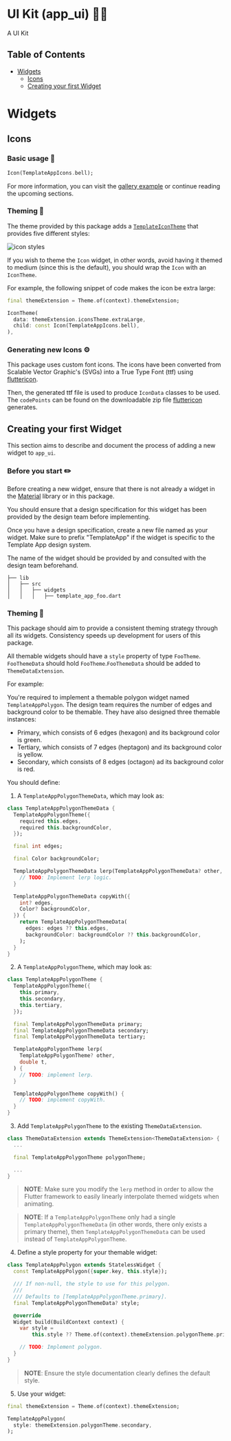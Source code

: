 # UI Kit (app_ui) 👨‍🎨

A UI Kit

## Table of Contents

- [Widgets](#widgets)
  - [Icons](#icons)
  - [Creating your first Widget](#creating-your-first-widget)

# Widgets

## Icons

[widgets__icons__template_app_icon_theme]: ./lib/src/widgets/icons/template_icon_theme.dart
[widgets__icons__gallery_icons_page_code]: ./gallery/lib/widgets/icons_page.dart
[widgets__icons__icon_styles_image]: ./art/docs/icon_styles.png
[widgets__icons__flutter_icon_link]: https://www.fluttericon.com/

### Basic usage 🚀

```dart
Icon(TemplateAppIcons.bell);
```

For more information, you can visit the [gallery example][widgets__icons__gallery_icons_page_code] or continue reading the upcoming sections.

### Theming 🎨

The theme provided by this package adds a [`TemplateIconTheme`][widgets__icons__template_app_icon_theme] that provides five different styles:

![icon styles][widgets__icons__icon_styles_image]

If you wish to theme the `Icon` widget, in other words, avoid having it themed to medium (since this is the default), you should wrap the `Icon` with an `IconTheme`.

For example, the following snippet of code makes the icon be extra large:

```dart
final themeExtension = Theme.of(context).themeExtension;

IconTheme(
  data: themeExtension.iconsTheme.extraLarge,
  child: const Icon(TemplateAppIcons.bell),
),
```

### Generating new Icons ⚙️

This package uses custom font icons. The icons have been converted from Scalable Vector Graphic's (SVGs) into a True Type Font (ttf) using [fluttericon][widgets__icons__flutter_icon_link].

Then, the generated ttf file is used to produce `IconData` classes to be used. The `codePoints` can be found on the downloadable zip file [fluttericon][widgets__icons__flutter_icon_link] generates.


## Creating your first Widget

[contributing__new_widgets__material]: https://docs.flutter.dev/development/ui/widgets/material

This section aims to describe and document the process of adding a new widget to `app_ui`.

### Before you start ✏️

Before creating a new widget, ensure that there is not already a widget in the [Material][contributing__new_widgets__material] library or in this package.

You should ensure that a design specification for this widget has been provided by the design team before implementing.

Once you have a design specification, create a new file named as your widget. Make sure to prefix "TemplateApp" if the widget is specific to the Template App design system.

The name of the widget should be provided by and consulted with the design team beforehand.

```
├── lib
│   ├── src
│   │   ├── widgets
│   │   │   ├── template_app_foo.dart
```

### Theming 🎨

This package should aim to provide a consistent theming strategy through all its widgets. Consistency speeds up development for users of this package.

All themable widgets should have a `style` property of type `FooTheme`. `FooThemeData` should hold `FooTheme`.`FooThemeData` should be added to `ThemeDataExtension`.

For example:

You're required to implement a themable polygon widget named `TemplateAppPolygon`. The design team requires the number of edges and background color to be themable. They have also designed three themable instances:

- Primary, which consists of 6 edges (hexagon) and its background color is green.
- Tertiary, which consists of 7 edges (heptagon) and its background color is yellow.
- Secondary, which consists of 8 edges (octagon) ad its background color is red.

You should define:

1. A `TemplateAppPolygonThemeData`, which may look as:
```dart
class TemplateAppPolygonThemeData {
  TemplateAppPolygonTheme({
    required this.edges,
    required this.backgroundColor,
  });

  final int edges;

  final Color backgroundColor;

  TemplateAppPolygonThemeData lerp(TemplateAppPolygonThemeData? other, double t) {
    // TODO: Implement lerp logic.
  }

  TemplateAppPolygonThemeData copyWith({
    int? edges,
    Color? backgroundColor,
  }) {
    return TemplateAppPolygonThemeData(
      edges: edges ?? this.edges,
      backgroundColor: backgroundColor ?? this.backgroundColor,
    );
  }
}
```

2. A `TemplateAppPolygonTheme`, which may look as:

```dart
class TemplateAppPolygonTheme {
  TemplateAppPolygonTheme({
    this.primary,
    this.secondary,
    this.tertiary,
  });

  final TemplateAppPolygonThemeData primary;
  final TemplateAppPolygonThemeData secondary;
  final TemplateAppPolygonThemeData tertiary;

  TemplateAppPolygonTheme lerp(
    TemplateAppPolygonTheme? other,
    double t,
  ) {
    // TODO: implement lerp.
  }

  TemplateAppPolygonTheme copyWith() {
    // TODO: implement copyWith.
  }
}
```

3. Add `TemplateAppPolygonTheme` to the existing `ThemeDataExtension`.

```dart
class ThemeDataExtension extends ThemeExtension<ThemeDataExtension> {
  ...

  final TemplateAppPolygonTheme polygonTheme;

  ...
}
```

> **NOTE**: Make sure you modify the `lerp` method in order to allow the Flutter framework to easily linearly interpolate themed widgets when animating.

> **NOTE**: If a `TemplateAppPolygonTheme` only had a single `TemplateAppPolygonThemeData` (in other words, there only exists a primary theme), then `TemplateAppPolygonThemeData` can be used instead of `TemplateAppPolygonTheme`.

4. Define a style property for your themable widget:

```dart
class TemplateAppPolygon extends StatelessWidget {
  const TemplateAppPolygon({super.key, this.style});

  /// If non-null, the style to use for this polygon.
  ///
  /// Defaults to [TemplateAppPolygonTheme.primary].
  final TemplateAppPolygonThemeData? style;

  @override
  Widget build(BuildContext context) {
    var style =
        this.style ?? Theme.of(context).themeExtension.polygonTheme.primary;

    // TODO: Implement polygon.
  }
}
```

> **NOTE**: Ensure the style documentation clearly defines the default style.

5. Use your widget:

```dart
final themeExtension = Theme.of(context).themeExtension;

TemplateAppPolygon(
  style: themeExtension.polygonTheme.secondary,
);
```
